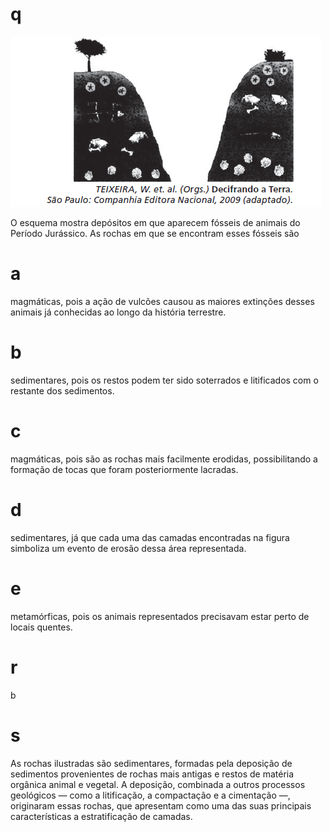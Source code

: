 # q
![](e4ab8cec-55f6-8da2-dbe7-148542b5c148.png)

O esquema mostra depósitos em que aparecem fósseis de animais do Período Jurássico. As rochas em que se encontram esses fósseis são

# a
magmáticas, pois a ação de vulcões causou as maiores extinções desses animais já conhecidas ao longo da história terrestre.

# b
sedimentares, pois os restos podem ter sido soterrados e litificados com o restante dos sedimentos.

# c
magmáticas, pois são as rochas mais facilmente erodidas, possibilitando a formação de tocas que foram posteriormente lacradas.

# d
sedimentares, já que cada uma das camadas encontradas na figura simboliza um evento de erosão dessa área representada.

# e
metamórficas, pois os animais representados precisavam estar perto de locais quentes.

# r
b

# s
As rochas ilustradas são sedimentares, formadas pela deposição de sedimentos provenientes de rochas mais antigas e restos de matéria orgânica animal e vegetal. A deposição, combinada a outros processos geológicos — como a litificação, a compactação e a cimentação —, originaram essas rochas, que apresentam como uma das suas principais características a estratificação de camadas.
